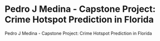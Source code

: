# Pedro J Medina - Capstone Project: Crime Hotspot Prediction in Florida
Pedro J Medina - Capstone Project: Crime Hotspot Prediction in Florida
